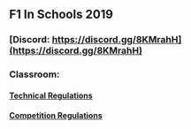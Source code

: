 ## F1 In Schools 2019

### [Discord: https://discord.gg/8KMrahH](https://discord.gg/8KMrahH)
### Classroom: 

#### [Technical Regulations](https://school.rbxii3.tk/F1-2019/2018-2019-Australian-Technical-Regulations-v1.0.pdf)
#### [Competition Regulations](https://school.rbxii3.tk/F1-2019/2018-2019-Australian-Competition-Regulations-v1.0.pdf)
